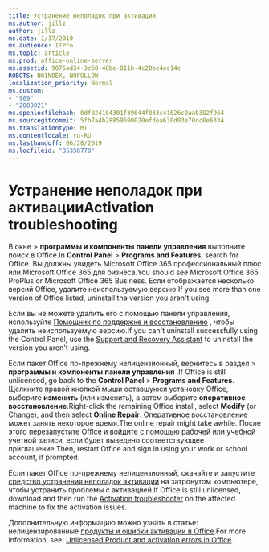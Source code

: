 ```yaml
---
title: Устранение неполадок при активации
ms.author: jillz
author: jillz
ms.date: 1/17/2019
ms.audience: ITPro
ms.topic: article
ms.prod: office-online-server
ms.assetid: 9075ad24-3c60-48be-811b-4c28be4ec14c
ROBOTS: NOINDEX, NOFOLLOW
localization_priority: Normal
ms.custom:
- "909"
- "2000021"
ms.openlocfilehash: 0df824104301f39644f033c41626c0aab382f964
ms.sourcegitcommit: 5fb7a4b28859690020efdea630d03e70cc0e6334
ms.translationtype: MT
ms.contentlocale: ru-RU
ms.lasthandoff: 06/28/2019
ms.locfileid: "35358770"
---
```

# <a name="activation-troubleshooting"></a><span data-ttu-id="e03f7-102">Устранение неполадок при активации</span><span class="sxs-lookup"><span data-stu-id="e03f7-102">Activation troubleshooting</span></span>

<span data-ttu-id="e03f7-103">В окне \> **программы и компоненты** **панели управления** выполните поиск в Office.</span><span class="sxs-lookup"><span data-stu-id="e03f7-103">In **Control Panel** \> **Programs and Features**, search for Office.</span></span> <span data-ttu-id="e03f7-104">Вы должны увидеть Microsoft Office 365 профессиональный плюс или Microsoft Office 365 для бизнеса.</span><span class="sxs-lookup"><span data-stu-id="e03f7-104">You should see Microsoft Office 365 ProPlus or Microsoft Office 365 Business.</span></span> <span data-ttu-id="e03f7-105">Если отображается несколько версий Office, удалите неиспользуемую версию.</span><span class="sxs-lookup"><span data-stu-id="e03f7-105">If you see more than one version of Office listed, uninstall the version you aren't using.</span></span>
  
<span data-ttu-id="e03f7-106">Если вы не можете удалить его с помощью панели управления, используйте [Помощник по поддержке и восстановлению](https://aka.ms/SARA-OfficeUninstall-Alchemy) , чтобы удалить неиспользуемую версию.</span><span class="sxs-lookup"><span data-stu-id="e03f7-106">If you can't uninstall successfully using the Control Panel, use the [Support and Recovery Assistant](https://aka.ms/SARA-OfficeUninstall-Alchemy) to uninstall the version you aren't using.</span></span>
  
<span data-ttu-id="e03f7-107">Если пакет Office по-прежнему нелицензионный, вернитесь в раздел \> **программы и компоненты** **панели управления** .</span><span class="sxs-lookup"><span data-stu-id="e03f7-107">If Office is still unlicensed, go back to the **Control Panel** \> **Programs and Features**.</span></span> <span data-ttu-id="e03f7-108">Щелкните правой кнопкой мыши оставшуюся установку Office, выберите **изменить** (или изменить), а затем выберите **оперативное восстановление**.</span><span class="sxs-lookup"><span data-stu-id="e03f7-108">Right-click the remaining Office install, select **Modify** (or Change), and then select **Online Repair**.</span></span> <span data-ttu-id="e03f7-109">Оперативное восстановление может занять некоторое время.</span><span class="sxs-lookup"><span data-stu-id="e03f7-109">The online repair might take awhile.</span></span> <span data-ttu-id="e03f7-110">После этого перезапустите Office и войдите с помощью рабочей или учебной учетной записи, если будет выведено соответствующее приглашение.</span><span class="sxs-lookup"><span data-stu-id="e03f7-110">Then, restart Office and sign in using your work or school account, if prompted.</span></span>
  
<span data-ttu-id="e03f7-111">Если пакет Office по-прежнему нелицензионный, скачайте и запустите [средство устранения неполадок активации](https://aka.ms/SARA-OfficeActivation-Alchemy) на затронутом компьютере, чтобы устранить проблемы с активацией.</span><span class="sxs-lookup"><span data-stu-id="e03f7-111">If Office is still unlicensed, download and then run the [Activation troubleshooter](https://aka.ms/SARA-OfficeActivation-Alchemy) on the affected machine to fix the activation issues.</span></span>
  
<span data-ttu-id="e03f7-112">Дополнительную информацию можно узнать в статье: нелицензированные [продукты и ошибки активации в Office](https://support.office.com/article/0d23d3c0-c19c-4b2f-9845-5344fedc4380).</span><span class="sxs-lookup"><span data-stu-id="e03f7-112">For more information, see: [Unlicensed Product and activation errors in Office](https://support.office.com/article/0d23d3c0-c19c-4b2f-9845-5344fedc4380).</span></span>
